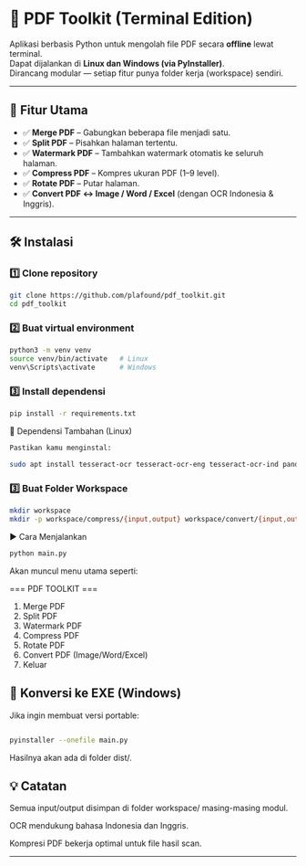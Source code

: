 # 🧰 PDF Toolkit (Terminal Edition)

Aplikasi berbasis Python untuk mengolah file PDF secara **offline** lewat terminal.  
Dapat dijalankan di **Linux dan Windows (via PyInstaller)**.  
Dirancang modular — setiap fitur punya folder kerja (workspace) sendiri.

---

## 🚀 Fitur Utama
- ✅ **Merge PDF** – Gabungkan beberapa file menjadi satu.
- ✅ **Split PDF** – Pisahkan halaman tertentu.
- ✅ **Watermark PDF** – Tambahkan watermark otomatis ke seluruh halaman.
- ✅ **Compress PDF** – Kompres ukuran PDF (1–9 level).
- ✅ **Rotate PDF** – Putar halaman.
- ✅ **Convert PDF ↔ Image / Word / Excel** (dengan OCR Indonesia & Inggris).


---

## 🛠️ Instalasi

### 1️⃣ Clone repository
```bash
git clone https://github.com/plafound/pdf_toolkit.git
cd pdf_toolkit
```
### 2️⃣ Buat virtual environment
````bash
python3 -m venv venv
source venv/bin/activate   # Linux
venv\Scripts\activate      # Windows
````
### 3️⃣ Install dependensi
````bash
pip install -r requirements.txt
````


🧠 Dependensi Tambahan (Linux)
````bash
Pastikan kamu menginstal:

sudo apt install tesseract-ocr tesseract-ocr-eng tesseract-ocr-ind pandoc texlive-latex-base
````
### 3️⃣ Buat Folder Workspace
````bash
mkdir workspace
mkdir -p workspace/compress/{input,output} workspace/convert/{input,output} workspace/merge/{input,output} workspace/rotate/{input,output} workspace/split/{input,output} workspace/watermark/{input,output,template}
````

▶️ Cara Menjalankan
````bash
python main.py
````

Akan muncul menu utama seperti:

=== PDF TOOLKIT ===
1. Merge PDF
2. Split PDF
3. Watermark PDF
4. Compress PDF
5. Rotate PDF
6. Convert PDF (Image/Word/Excel)
0. Keluar

## 🧩 Konversi ke EXE (Windows)

Jika ingin membuat versi portable:
````bash

pyinstaller --onefile main.py
````

Hasilnya akan ada di folder dist/.

## 💡 Catatan

Semua input/output disimpan di folder workspace/ masing-masing modul.

OCR mendukung bahasa Indonesia dan Inggris.

Kompresi PDF bekerja optimal untuk file hasil scan.

---

